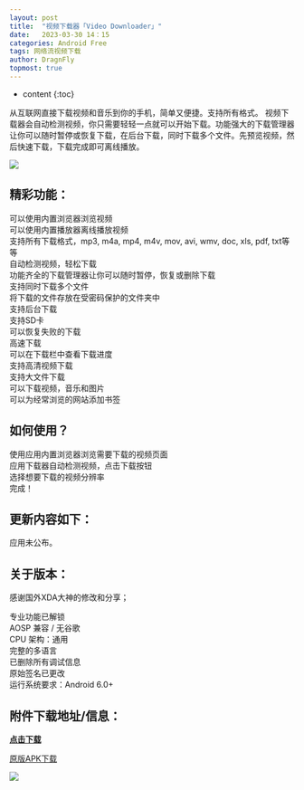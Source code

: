 ```yaml
---
layout: post
title:  "视频下载器「Video Downloader」"
date:   2023-03-30 14：15
categories: Android Free
tags: 网络流视频下载
author: DragnFly
topmost: true
---
```


* content
{:toc}

从互联网直接下载视频和音乐到你的手机，简单又便捷。支持所有格式。
视频下载器会自动检测视频，你只需要轻轻一点就可以开始下载。功能强大的下载管理器让你可以随时暂停或恢复下载，在后台下载，同时下载多个文件。先预览视频，然后快速下载，下载完成即可离线播放。





![](https://www.yxssp.com/wp-content/uploads/2022/11/spx1.png)

## 精彩功能：

可以使用内置浏览器浏览视频  
可以使用内置播放器离线播放视频  
支持所有下载格式，mp3, m4a, mp4, m4v, mov, avi, wmv, doc, xls, pdf, txt等等  
自动检测视频，轻松下载  
功能齐全的下载管理器让你可以随时暂停，恢复或删除下载  
支持同时下载多个文件  
将下载的文件存放在受密码保护的文件夹中  
支持后台下载  
支持SD卡  
可以恢复失败的下载  
高速下载  
可以在下载栏中查看下载进度  
支持高清视频下载  
支持大文件下载  
可以下载视频，音乐和图片  
可以为经常浏览的网站添加书签

## 如何使用？

使用应用内置浏览器浏览需要下载的视频页面  
应用下载器自动检测视频，点击下载按钮  
选择想要下载的视频分辨率  
完成！

## 更新内容如下：

应用未公布。

## 关于版本：

感谢国外XDA大神的修改和分享；

专业功能已解锁  
AOSP 兼容 / 无谷歌  
CPU 架构：通用  
完整的多语言  
已删除所有调试信息  
原始签名已更改  
运行系统要求：Android 6.0+

## **附件下载地址/信息：**

**[点击下载](https://www.yxssp.com/download.php?author=%E4%B8%9C%E4%B8%9C&btitle=%E5%BC%82%E6%98%9F%E8%BD%AF%E4%BB%B6%E7%A9%BA%E9%97%B4&id=49625 "1053")**

[原版APK下载](https://apkpure.com/cn/video-downloader/video.downloader.videodownloader/versions)

![](https://www.yxssp.com/wp-content/uploads/2022/11/spx7-640x284.jpg)